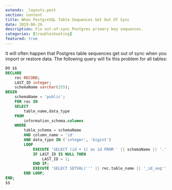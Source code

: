 ```yaml
---
extends: _layouts.post
section: content
title: When PostgreSQL Table Sequences Get Out Of Sync
date: 2019-06-29
description: Fix out-of-sync Postgres primary key sequences.
categories: [troubleshooting]
featured: true
---
```


It will often happen that Postgres table sequences get out of sync when you import or restore data. The following query will fix this problem for all tables:

```sql
DO $$
DECLARE
    rec RECORD;
    LAST_ID integer;
    schemaName varchar(255);
BEGIN
    schemaName = 'public';
    FOR rec IN
    SELECT
        table_name,data_type
    FROM
        information_schema.columns
    WHERE
        table_schema = schemaName
        AND column_name = 'id'
        AND data_type IN ('integer', 'bigint')
        LOOP
            EXECUTE 'SELECT (id + 1) as id FROM ' || schemaName || '.' || rec.table_name || ' ORDER BY id DESC LIMIT 1' INTO LAST_ID;
            IF LAST_ID IS NULL THEN
                LAST_ID = 1;
            END IF;
            EXECUTE 'SELECT SETVAL(''' || rec.table_name || '_id_seq''::regclass, ' || LAST_ID || ');';
        END LOOP;
END;
$$
```
